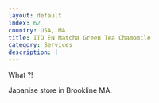 ```yaml
---
layout: default
index: 62
country: USA, MA
title: ITO EN Matcha Green Tea Chamomile
category: Services
description: |
---
```

What ?!

Japanise store in Brookline MA.